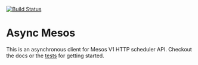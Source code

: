 [![Build
Status](https://travis-ci.org/jeschkies/async-mesos-rs.svg?branch=master)](https://travis-ci.org/jeschkies/async-mesos-rs)

# Async Mesos
This is an asynchronous client for Mesos V1 HTTP scheduler API. Checkout the docs or the
[tests](tests/mesos.rs) for getting started.
